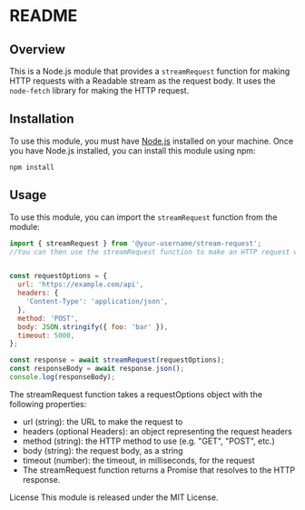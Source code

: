 # README

## Overview

This is a Node.js module that provides a `streamRequest` function for making HTTP requests with a Readable stream as the request body. It uses the `node-fetch` library for making the HTTP request.

## Installation

To use this module, you must have [Node.js](https://nodejs.org/) installed on your machine. Once you have Node.js installed, you can install this module using npm:

`npm install `


## Usage

To use this module, you can import the `streamRequest` function from the module:

```js
import { streamRequest } from '@your-username/stream-request';
//You can then use the streamRequest function to make an HTTP request with a Readable stream as the request body:


const requestOptions = {
  url: 'https://example.com/api',
  headers: {
    'Content-Type': 'application/json',
  },
  method: 'POST',
  body: JSON.stringify({ foo: 'bar' }),
  timeout: 5000,
};

const response = await streamRequest(requestOptions);
const responseBody = await response.json();
console.log(responseBody);
```

The streamRequest function takes a requestOptions object with the following properties:

- url (string): the URL to make the request to
- headers (optional Headers): an object representing the request headers
- method (string): the HTTP method to use (e.g. "GET", "POST", etc.)
- body (string): the request body, as a string
- timeout (number): the timeout, in milliseconds, for the request
- The streamRequest function returns a Promise that resolves to the HTTP response.

License
This module is released under the MIT License.
